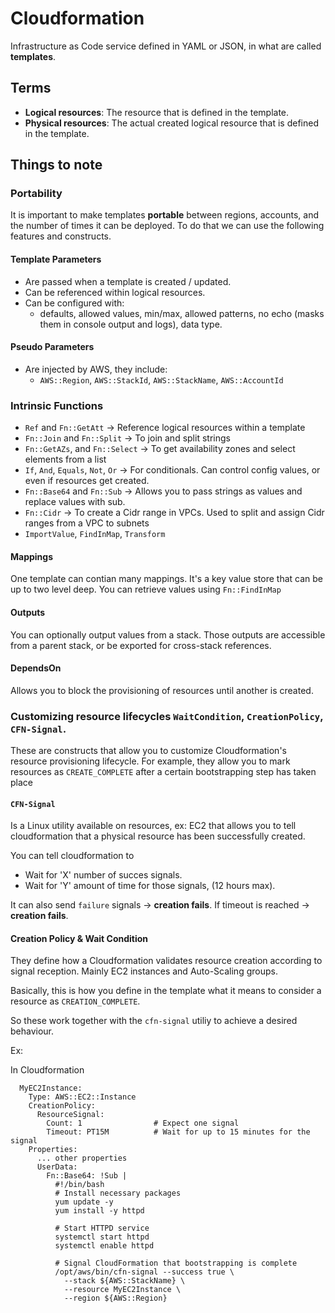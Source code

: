 # Cloudformation

Infrastructure as Code service defined in YAML or JSON, in what are called **templates**.

## Terms

- **Logical resources**: The resource that is defined in the template.
- **Physical resources**: The actual created logical resource that is defined in the template.

## Things to note

### Portability
It is important to make templates **portable** between regions, accounts, and the number of times it can be deployed. To do that we can use the following features and constructs.

#### Template Parameters
- Are passed when a template is created / updated.
- Can be referenced within logical resources.
- Can be configured with:
    - defaults, allowed values, min/max, allowed patterns, no echo (masks them in console output and logs), data type.

#### Pseudo Parameters
- Are injected by AWS, they include:
    - `AWS::Region`, `AWS::StackId`, `AWS::StackName`, `AWS::AccountId`

### Intrinsic Functions
- `Ref` and `Fn::GetAtt` -> Reference logical resources within a template
- `Fn::Join` and `Fn::Split` -> To join and split strings
- `Fn::GetAZs`, and `Fn::Select` -> To get availability zones and select elements from a list
- `If`, `And`, `Equals`, `Not`, `Or` -> For conditionals. Can control config values, or even if resources get created.
- `Fn::Base64` and `Fn::Sub` -> Allows you to pass strings as values and replace values with sub.
- `Fn::Cidr` -> To create a Cidr range in VPCs. Used to split and assign Cidr ranges from a VPC to subnets
- `ImportValue`, `FindInMap`, `Transform`

#### Mappings
One template can contian many mappings. It's a key value store that can be up to two level deep. You can retrieve values using `Fn::FindInMap`

#### Outputs
You can optionally output values from a stack.
Those outputs are accessible from a parent stack, or be exported for cross-stack references.

#### DependsOn
Allows you to block the provisioning of resources until another is created.

### Customizing resource lifecycles `WaitCondition`, `CreationPolicy`, `CFN-Signal`.
These are constructs that allow you to customize Cloudformation's resource provisioning lifecycle. For example, they allow you to mark resources as `CREATE_COMPLETE` after a certain bootstrapping step has taken place

#### `CFN-Signal`
Is a Linux utility available on resources, ex: EC2 that allows you to tell cloudformation that a physical resource has been successfully created.

You can tell cloudformation to 
- Wait for 'X' number of succes signals.
- Wait for 'Y' amount of time for those signals, (12 hours max).

It can also send `failure` signals -> **creation fails**.
If timeout is reached -> **creation fails**.

#### Creation Policy & Wait Condition
They define how a Cloudformation validates resource creation according to signal reception. Mainly EC2 instances and Auto-Scaling groups.

Basically, this is how you define in the template what it means to consider a resource as `CREATION_COMPLETE`.

So these work together with the `cfn-signal` utiliy to achieve a desired behaviour.

Ex:

In Cloudformation
```
  MyEC2Instance:
    Type: AWS::EC2::Instance
    CreationPolicy:
      ResourceSignal:
        Count: 1                # Expect one signal
        Timeout: PT15M          # Wait for up to 15 minutes for the signal
    Properties:
      ... other properties
      UserData:
        Fn::Base64: !Sub |
          #!/bin/bash
          # Install necessary packages
          yum update -y
          yum install -y httpd

          # Start HTTPD service
          systemctl start httpd
          systemctl enable httpd

          # Signal CloudFormation that bootstrapping is complete
          /opt/aws/bin/cfn-signal --success true \
            --stack ${AWS::StackName} \
            --resource MyEC2Instance \
            --region ${AWS::Region}
```

